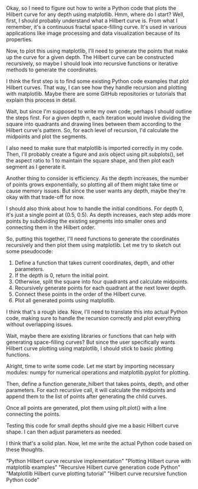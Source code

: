 <think>
Okay, so I need to figure out how to write a Python code that plots the Hilbert curve for any depth using matplotlib. Hmm, where do I start? Well, first, I should probably understand what a Hilbert curve is. From what I remember, it's a continuous fractal space-filling curve. It's used in various applications like image processing and data visualization because of its properties.

Now, to plot this using matplotlib, I'll need to generate the points that make up the curve for a given depth. The Hilbert curve can be constructed recursively, so maybe I should look into recursive functions or iterative methods to generate the coordinates.

I think the first step is to find some existing Python code examples that plot Hilbert curves. That way, I can see how they handle recursion and plotting with matplotlib. Maybe there are some GitHub repositories or tutorials that explain this process in detail.

Wait, but since I'm supposed to write my own code, perhaps I should outline the steps first. For a given depth n, each iteration would involve dividing the square into quadrants and drawing lines between them according to the Hilbert curve's pattern. So, for each level of recursion, I'd calculate the midpoints and plot the segments.

I also need to make sure that matplotlib is imported correctly in my code. Then, I'll probably create a figure and axis object using plt.subplots(), set the aspect ratio to 1 to maintain the square shape, and then plot each segment as I generate it.

Another thing to consider is efficiency. As the depth increases, the number of points grows exponentially, so plotting all of them might take time or cause memory issues. But since the user wants any depth, maybe they're okay with that trade-off for now.

I should also think about how to handle the initial conditions. For depth 0, it's just a single point at (0.5, 0.5). As depth increases, each step adds more points by subdividing the existing segments into smaller ones and connecting them in the Hilbert order.

So, putting this together, I'll need functions to generate the coordinates recursively and then plot them using matplotlib. Let me try to sketch out some pseudocode:

1. Define a function that takes current coordinates, depth, and other parameters.
2. If the depth is 0, return the initial point.
3. Otherwise, split the square into four quadrants and calculate midpoints.
4. Recursively generate points for each quadrant at the next lower depth.
5. Connect these points in the order of the Hilbert curve.
6. Plot all generated points using matplotlib.

I think that's a rough idea. Now, I'll need to translate this into actual Python code, making sure to handle the recursion correctly and plot everything without overlapping issues.

Wait, maybe there are existing libraries or functions that can help with generating space-filling curves? But since the user specifically wants Hilbert curve plotting using matplotlib, I should stick to basic plotting functions.

Alright, time to write some code. Let me start by importing necessary modules: numpy for numerical operations and matplotlib.pyplot for plotting.

Then, define a function generate_hilbert that takes points, depth, and other parameters. For each recursive call, it will calculate the midpoints and append them to the list of points after generating the child curves.

Once all points are generated, plot them using plt.plot() with a line connecting the points.

Testing this code for small depths should give me a basic Hilbert curve shape. I can then adjust parameters as needed.

I think that's a solid plan. Now, let me write the actual Python code based on these thoughts.
</think>

<root>
    <web_search id="1">
        "Python Hilbert curve recursive implementation"
    </web_search>
    <web_search id="2">
        "Plotting Hilbert curve with matplotlib examples"
    </web_search>
    <web_search id="3">
        "Recursive Hilbert curve generation code Python"
    </web_search>
    <web_search id="4">
        "Matplotlib Hilbert curve plotting tutorial"
    </web_search>
    <web_search id="5">
        "Hilbert curve recursive function Python code"
    </web_search>
</root>